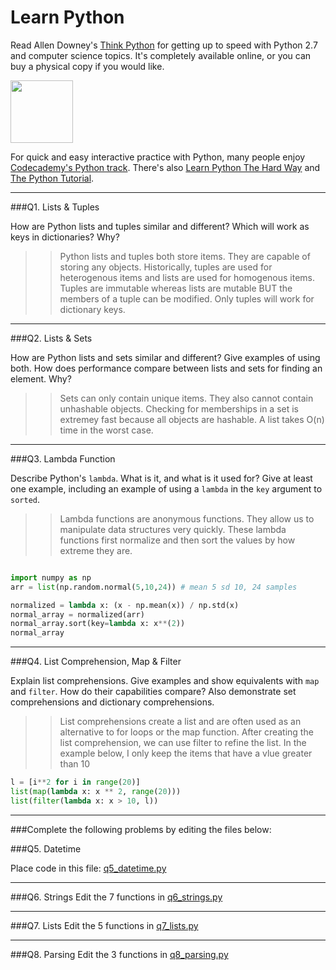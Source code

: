# Learn Python

Read Allen Downey's [Think Python](http://www.greenteapress.com/thinkpython/) for getting up to speed with Python 2.7 and computer science topics. It's completely available online, or you can buy a physical copy if you would like.

<a href="http://www.greenteapress.com/thinkpython/"><img src="img/think_python.png" style="width: 100px;" target="_blank"></a>

For quick and easy interactive practice with Python, many people enjoy [Codecademy's Python track](http://www.codecademy.com/en/tracks/python). There's also [Learn Python The Hard Way](http://learnpythonthehardway.org/book/) and [The Python Tutorial](https://docs.python.org/2/tutorial/).

---

###Q1. Lists &amp; Tuples

How are Python lists and tuples similar and different? Which will work as keys in dictionaries? Why?

>> Python lists and tuples both store items. They are capable of storing any objects. Historically, tuples are used for heterogenous items and lists are used for homogenous items. Tuples are immutable whereas lists are mutable BUT the members of a tuple can be modified. Only tuples will work for dictionary keys.

---

###Q2. Lists &amp; Sets

How are Python lists and sets similar and different? Give examples of using both. How does performance compare between lists and sets for finding an element. Why?

>> Sets can only contain unique items. They also cannot contain unhashable objects. Checking for memberships in a set is extremey fast because all objects are hashable. A list takes O(n) time in the worst case. 

---

###Q3. Lambda Function

Describe Python's `lambda`. What is it, and what is it used for? Give at least one example, including an example of using a `lambda` in the `key` argument to `sorted`.

>> Lambda functions are anonymous functions. They allow us to manipulate data structures very quickly. These lambda functions first normalize and then sort the values by how extreme they are. 

```python

import numpy as np
arr = list(np.random.normal(5,10,24)) # mean 5 sd 10, 24 samples

normalized = lambda x: (x - np.mean(x)) / np.std(x)
normal_array = normalized(arr)
normal_array.sort(key=lambda x: x**(2))
normal_array
```

---

###Q4. List Comprehension, Map &amp; Filter

Explain list comprehensions. Give examples and show equivalents with `map` and `filter`. How do their capabilities compare? Also demonstrate set comprehensions and dictionary comprehensions.

>> List comprehensions create a list and are often used as an alternative to for loops or the map function. After creating the list comprehension, we can use filter to refine the list. In the example below, I only keep the items that have a vlue greater than 10


```python
l = [i**2 for i in range(20)]
list(map(lambda x: x ** 2, range(20)))
list(filter(lambda x: x > 10, l))
``` 
---

###Complete the following problems by editing the files below:

###Q5. Datetime

Place code in this file: [q5_datetime.py](python/q5_datetime.py)

---

###Q6. Strings
Edit the 7 functions in [q6_strings.py](python/q6_strings.py)

---

###Q7. Lists
Edit the 5 functions in [q7_lists.py](python/q7_lists.py)

---

###Q8. Parsing
Edit the 3 functions in [q8_parsing.py](python/q8_parsing.py)





